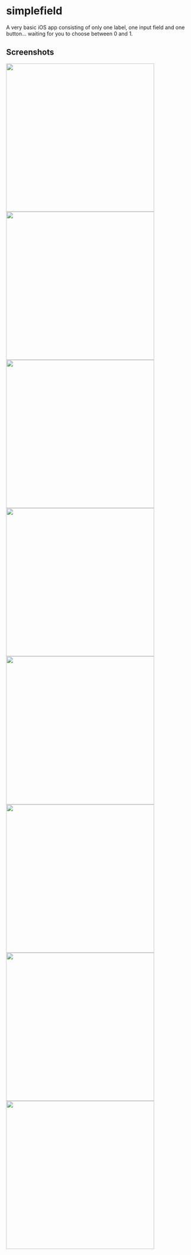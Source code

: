 # simplefield

A very basic iOS app consisting of only one label, one input field and one button... waiting for you to choose between 0 and 1.

## Screenshots

<img src="screenshots/simplefield_demo_01.png" width="400"><br>
<img src="screenshots/simplefield_demo_02.png" width="400">
<img src="screenshots/simplefield_demo_03.png" width="400">
<img src="screenshots/simplefield_demo_04.png" width="400">
<img src="screenshots/simplefield_demo_05.png" width="400">
<img src="screenshots/simplefield_demo_06.png" width="400">
<img src="screenshots/simplefield_demo_07.png" width="400">
<img src="screenshots/simplefield_demo_08.png" width="400">

